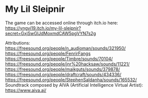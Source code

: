 # My Lil Sleipnir

The game can be accessed online through itch.io here:  
https://yngvi19.itch.io/my-lil-sleipnir?secret=GxjSwGIJdMoxmdCAW5pgVYN7s2g  

Attributions:  
https://freesound.org/people/n_audioman/sounds/321950/   
https://freesound.org/people/FenrirFangs  
https://freesound.org/people/Timbre/sounds/70104/   
https://freesound.org/people/jnr%20hacksaw/sounds/11221/   
https://freesound.org/people/maikguts/sounds/379878/   
https://freesound.org/people/draftcraft/sounds/434336/   
https://freesound.org/people/StephenSaldanha/sounds/165532/  
Soundtrack composed by AIVA (Artificial Intelligence Virtual Artist):  
https://www.aiva.ai/
